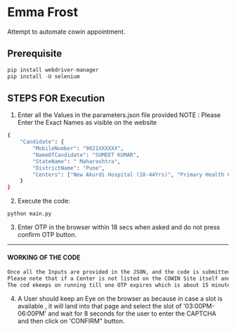 # Emma Frost

Attempt to automate cowin appointment.

## Prerequisite
```python
pip install webdriver-manager
pip install -U selenium
```


## STEPS FOR Execution

1) Enter all the Values in the parameters.json file provided
NOTE  : Please Enter the Exact Names as visible on the website

```sh
{
	"Candidate": {
		"MobileNumber": "9021XXXXXX",
		"NameOfCandidate": "SUMEET KUMAR",
		"StateName": " Maharashtra",
		"DistrictName": "Pune",
		"Centers": ["New Akurdi Hospital (18-44Yrs)", "Primary Health Center Wagholi Pune", "MALEGAON BK"]
	}
}
```

2) Execute the code:
```python
python main.py
```

3) Enter OTP in the browser within 18 secs when asked and do not press confirm OTP button.

---------------------------------
#### WORKING OF THE CODE

```sh
Once all the Inputs are provided in the JSON, and the code is submitted , it will work as a scrapper and try to search for an available slot by iterating through all the Centers specified.
Please note that if a Center is not listed on the COWIN Site itself and is being repeatedly searched for, it takes much time to scrape it, so its better to remove it from the JSON once the logs are handy.
The cod ekeeps on running till one OTP expires which is about 15 minutes per session.
```

4) A User should keep an Eye on the browser as because in case a slot is available , it will land into that page and select the slot of '03:00PM-06:00PM' and wait for 8 seconds for the user to enter the CAPTCHA and then click on 'CONFIRM" button.
